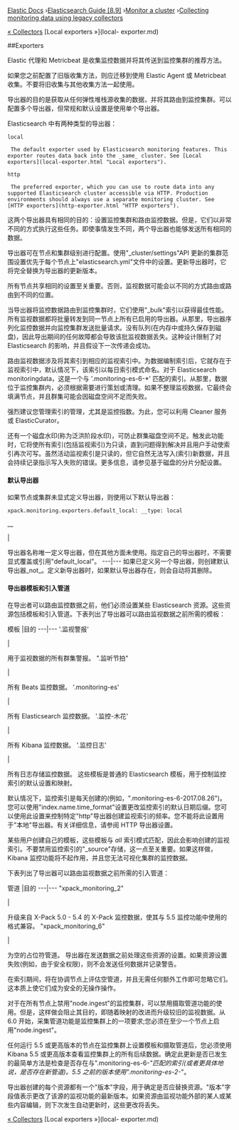 

[Elastic Docs](/guide/) ›[Elasticsearch Guide [8.9]](index.md) ›[Monitor a
cluster](monitor-elasticsearch-cluster.md) ›[Collecting monitoring data
using legacy collectors](collecting-monitoring-data.md)

[« Collectors](es-monitoring-collectors.md) [Local exporters »](local-
exporter.md)

##Exporters

Elastic 代理和 Metricbeat 是收集监控数据并将其传送到监控集群的推荐方法。

如果您之前配置了旧版收集方法，则应迁移到使用 Elastic Agent 或 Metricbeat 收集。不要将旧收集与其他收集方法一起使用。

导出器的目的是获取从任何弹性堆栈源收集的数据，并将其路由到监控集群。可以配置多个导出器，但常规和默认设置是使用单个导出器。

Elasticsearch 中有两种类型的导出器：

`local`

     The default exporter used by Elasticsearch monitoring features. This exporter routes data back into the _same_ cluster. See [Local exporters](local-exporter.html "Local exporters"). 
`http`

     The preferred exporter, which you can use to route data into any supported Elasticsearch cluster accessible via HTTP. Production environments should always use a separate monitoring cluster. See [HTTP exporters](http-exporter.html "HTTP exporters"). 

这两个导出器具有相同的目的：设置监控集群和路由监控数据。但是，它们以非常不同的方式执行这些任务。即使事情发生不同，两个导出器也能够发送所有相同的数据。

导出器可在节点和集群级别进行配置。使用"_cluster/settings"API 更新的集群范围设置优先于每个节点上"elasticsearch.yml"文件中的设置。更新导出器时，它将完全替换为导出器的更新版本。

所有节点共享相同的设置至关重要。否则，监视数据可能会以不同的方式路由或路由到不同的位置。

当导出器将监控数据路由到监控集群时，它们使用"_bulk"索引以获得最佳性能。所有监视数据都将批量转发到同一节点上所有已启用的导出器。从那里，导出器序列化监控数据并向监控集群发送批量请求。没有队列(在内存中或持久保存到磁盘)，因此导出期间的任何故障都会导致该批监视数据丢失。这种设计限制了对 Elasticsearch 的影响，并且假设下一次传递会成功。

路由监视数据涉及将其索引到相应的监视索引中。为数据编制索引后，它就存在于监视索引中，默认情况下，该索引以每日索引模式命名。对于 Elasticsearch monitoringdata，这是一个与 '.monitoring-es-6-*' 匹配的索引。从那里，数据位于监控集群内，必须根据需要进行策划或清理。如果不整理监视数据，它最终会填满节点，并且群集可能会因磁盘空间不足而失败。

强烈建议您管理索引的管理，尤其是监控指数。为此，您可以利用 Cleaner 服务或 ElasticCurator。

还有一个磁盘水印(称为泛洪阶段水印)，可防止群集磁盘空间不足。触发此功能时，它将使所有索引(包括监视索引)为只读，直到问题得到解决并且用户手动使索引再次可写。虽然活动监视索引是只读的，但它自然无法写入(索引)新数据，并且会持续记录指示写入失败的错误。更多信息，请参见基于磁盘的分片分配设置。

#### 默认导出器

如果节点或集群未显式定义导出器，则使用以下默认导出器：

    
    
    xpack.monitoring.exporters.default_local: __type: local

__

|

导出器名称唯一定义导出器，但在其他方面未使用。指定自己的导出器时，不需要显式覆盖或引用"default_local"。   ---|--- 如果已定义另一个导出器，则创建默认导出器_not_。定义新导出器时，如果默认导出器存在，则会自动将其删除。

#### 导出器模板和引入管道

在导出者可以路由监控数据之前，他们必须设置某些 Elasticsearch 资源。这些资源包括模板和引入管道。下表列出了导出器可以路由监视数据之前所需的模板：

模板 |目的 ---|--- '.监视警报'

|

用于监视数据的所有群集警报。   ".监听节拍"

|

所有 Beats 监控数据。   '.monitoring-es'

|

所有 Elasticsearch 监控数据。   '.监控-木花'

|

所有 Kibana 监控数据。   '.监控日志'

|

所有日志存储监控数据。   这些模板是普通的 Elasticsearch 模板，用于控制监控索引的默认设置和映射。

默认情况下，监控索引是每天创建的(例如，".monitoring-es-6-2017.08.26")。您可以使用"index.name.time_format"设置更改监控索引的默认日期后缀。您可以使用此设置来控制特定"http"导出器创建监视索引的频率。您不能将此设置用于"本地"导出器。有关详细信息，请参阅 HTTP 导出器设置。

某些用户创建自己的模板，这些模板与 _all_ 索引模式匹配，因此会影响创建的监视索引。不要禁用监控索引的"_source"存储，这一点至关重要。如果这样做，Kibana 监控功能将不起作用，并且您无法可视化集群的监控数据。

下表列出了导出器可以路由监视数据之前所需的引入管道：

管道 |目的 ---|--- "xpack_monitoring_2"

|

升级来自 X-Pack 5.0 - 5.4 的 X-Pack 监控数据，使其与 5.5 监控功能中使用的格式兼容。   "xpack_monitoring_6"

|

为空的占位符管道。   导出器在发送数据之前处理这些资源的设置。如果资源设置失败(例如，由于安全权限)，则不会发送任何数据并记录警告。

在索引期间，将在协调节点上评估空管道，并且无需任何额外工作即可忽略它们。这本质上使它们成为安全的无操作操作。

对于在所有节点上禁用"node.ingest"的监控集群，可以禁用摄取管道功能的使用。但是，这样做会阻止其目的，即随着映射的改进而升级较旧的监视数据。从 6.0 开始，采集管道功能是监控集群上的一项要求;您必须在至少一个节点上启用"node.ingest"。

任何运行 5.5 或更高版本的节点在监控集群上设置模板和摄取管道后，您必须使用 Kibana 5.5 或更高版本查看监控集群上的所有后续数据。确定此更新是否已发生的最简单方法是检查是否存在与".monitoring-es-6-*"匹配的索引(或者更具体地说，是否存在新管道)。5.5 之前的版本使用".monitoring-es-2-*"。

导出器创建的每个资源都有一个"版本"字段，用于确定是否应替换资源。"版本"字段值表示更改了该源的监视功能的最新版本。如果资源由监视功能外部的某人或某些内容编辑，则下次发生自动更新时，这些更改将丢失。

[« Collectors](es-monitoring-collectors.md) [Local exporters »](local-
exporter.md)
